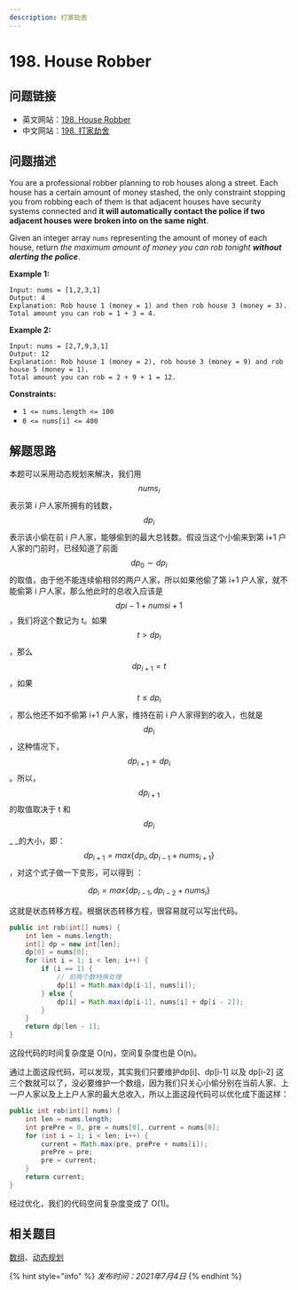 ```yaml
---
description: 打家劫舍
---
```

# 198. House Robber

## 问题链接

* 英文网站：[198. House Robber](https://leetcode.com/problems/house-robber/)
* 中文网站：[198. 打家劫舍](https://leetcode-cn.com/problems/house-robber/)

## 问题描述

You are a professional robber planning to rob houses along a street. Each house has a certain amount of money stashed, the only constraint stopping you from robbing each of them is that adjacent houses have security systems connected and **it will automatically contact the police if two adjacent houses were broken into on the same night**.

Given an integer array `nums` representing the amount of money of each house, return _the maximum amount of money you can rob tonight **without alerting the police**_.

**Example 1:**

```
Input: nums = [1,2,3,1]
Output: 4
Explanation: Rob house 1 (money = 1) and then rob house 3 (money = 3).
Total amount you can rob = 1 + 3 = 4.
```

**Example 2:**

```
Input: nums = [2,7,9,3,1]
Output: 12
Explanation: Rob house 1 (money = 2), rob house 3 (money = 9) and rob house 5 (money = 1).
Total amount you can rob = 2 + 9 + 1 = 12.
```

**Constraints:**

* `1 <= nums.length <= 100`
* `0 <= nums[i] <= 400`

## 解题思路

本题可以采用动态规划来解决，我们用$$nums_i$$表示第 i 户人家所拥有的钱数， $$dp_i$$ 表示该小偷在前 i 户人家，能够偷到的最大总钱数。假设当这个小偷来到第 i+1 户人家的门前时，已经知道了前面 $$dp_0\sim dp_i$$ 的取值，由于他不能连续偷相邻的两户人家，所以如果他偷了第 i+1 户人家，就不能偷第 i 户人家，那么他此时的总收入应该是 $$dp{i-1}+nums{i+1}$$ ，我们将这个数记为 t。如果 $$t>dp_i$$ ，那么 $$dp_{i+1}=t$$ ，如果 $$t\le dp_i$$ ，那么他还不如不偷第 i+1 户人家，维持在前 i 户人家得到的收入，也就是 $$dp_i$$ ，这种情况下， $$dp_{i+1}=dp_i$$ 。所以， $$dp_{i+1}$$ 的取值取决于 t 和 $$dp_i$$_ _的大小，即： $$dp_{i+1}=max\{dp_i, dp_{i-1}+nums_{i+1}\}$$ ，对这个式子做一下变形，可以得到 ：

$$
dp_i=max\{dp_{i-1}, dp_{i-2}+nums_i\}
$$

这就是状态转移方程。根据状态转移方程，很容易就可以写出代码。

```java
public int rob(int[] nums) {
    int len = nums.length;
    int[] dp = new int[len];
    dp[0] = nums[0];
    for (int i = 1; i < len; i++) {
        if (i == 1) {
            // 前两个数特殊处理
            dp[i] = Math.max(dp[i-1], nums[i]);
        } else {
            dp[i] = Math.max(dp[i-1], nums[i] + dp[i - 2]);
        }
    }
    return dp[len - 1];
}
```

这段代码的时间复杂度是 O(n)，空间复杂度也是 O(n)。

通过上面这段代码，可以发现，其实我们只要维护dp\[i]、dp\[i-1] 以及 dp\[i-2] 这三个数就可以了，没必要维护一个数组，因为我们只关心小偷分别在当前人家、上一户人家以及上上户人家的最大总收入，所以上面这段代码可以优化成下面这样：

```java
public int rob(int[] nums) {
    int len = nums.length;
    int prePre = 0, pre = nums[0], current = nums[0];
    for (int i = 1; i < len; i++) {
        current = Math.max(pre, prePre + nums[i]);
        prePre = pre;
        pre = current;
    }
    return current;
}
```

经过优化，我们的代码空间复杂度变成了 O(1)。

## 相关题目

[数组](https://leetcode.com/tag/array/)、[动态规划](https://leetcode.com/tag/dynamic-programming/)

{% hint style="info" %}
_发布时间：2021年7月4日_
{% endhint %}
